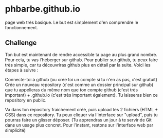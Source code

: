 # phbarbe.github.io
page web très basique. Le but est simplement d'en comprendre le fonctionnement.

## Challenge

Ton but est maintenant de rendre accessible ta page au plus grand nombre. Pour cela, tu vas l'héberger sur github.
Pour publier sur github, tu peux faire très simple, car tu découvriras github plus en détail par la suite. Voici les étapes à suivre :

Connecte-toi à github (ou crée toi un compte si tu n'en as pas, c'est gratuit)
Crée un nouveau repository (c'est comme un dossier principal sur github) que tu appelleras du même nom que ton compte github (c'est très important) + .github.io (c'est très important également). Tu laisseras bien ce repository en public.

Va dans ton repository fraichement créé, puis upload tes 2 fichiers (HTML + CSS) dans ce repository. Tu peux cliquer via l'interface sur "upload", puis tu pourras faire un glisser déposer. (Tu apprendras un jour à te servir de Git dans un usage plus concret. Pour l'instant, restons sur l'interface web par simplicité)
